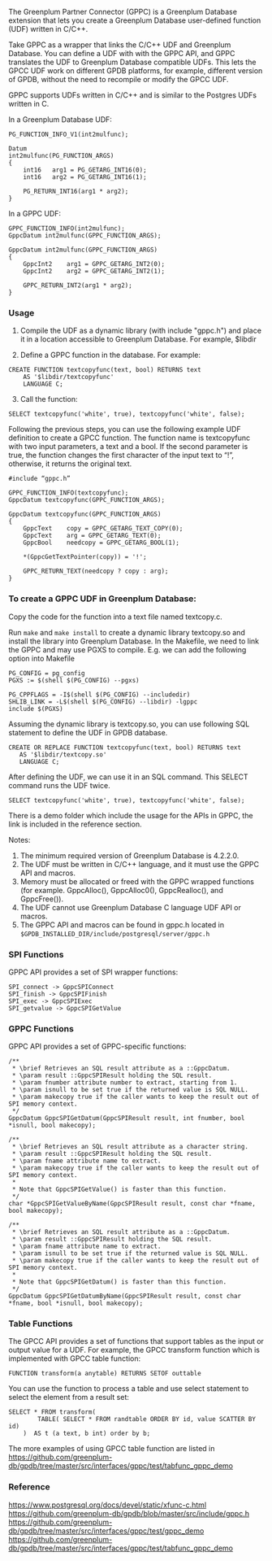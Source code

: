 The Greenplum Partner Connector (GPPC) is a Greenplum Database extension
that lets you create a Greenplum Database user-defined function (UDF)
written in C/C++.

Take GPPC as a wrapper that links the C/C++ UDF and Greenplum Database.
You can define a UDF with with the GPPC API, and GPPC translates the UDF
to Greenplum Database compatible UDFs. This lets the GPCC UDF work on
different GPDB platforms, for example, different version of GPDB,
without the need to recompile or modify the GPCC UDF.

GPPC supports UDFs written in C/C++ and is similar to the Postgres UDFs written
in C.

In a Greenplum Database UDF:

```
PG_FUNCTION_INFO_V1(int2mulfunc);

Datum
int2mulfunc(PG_FUNCTION_ARGS)
{
    int16   arg1 = PG_GETARG_INT16(0);
    int16   arg2 = PG_GETARG_INT16(1);

    PG_RETURN_INT16(arg1 * arg2);
}
```

In a GPPC UDF:

```
GPPC_FUNCTION_INFO(int2mulfunc);
GppcDatum int2mulfunc(GPPC_FUNCTION_ARGS);

GppcDatum int2mulfunc(GPPC_FUNCTION_ARGS)
{
    GppcInt2    arg1 = GPPC_GETARG_INT2(0);
    GppcInt2    arg2 = GPPC_GETARG_INT2(1);

    GPPC_RETURN_INT2(arg1 * arg2);
}
```

### Usage

1. Compile the UDF as a dynamic library (with include "gppc.h")  and
place it in a location accessible to Greenplum Database. For example,
$libdir

2. Define a GPPC function in the database. For example:

```
CREATE FUNCTION textcopyfunc(text, bool) RETURNS text
    AS '$libdir/textcopyfunc'
    LANGUAGE C;
```

3. Call the function:

```
SELECT textcopyfunc('white', true), textcopyfunc('white', false);
```

Following the previous steps, you can use the following example UDF
definition to create a GPCC function. The function name is textcopyfunc
with two input parameters, a text and a bool. If the second parameter is
true, the function changes the first character of the input text to “!”,
otherwise, it returns the original text.

```
#include “gppc.h”

GPPC_FUNCTION_INFO(textcopyfunc);
GppcDatum textcopyfunc(GPPC_FUNCTION_ARGS);

GppcDatum textcopyfunc(GPPC_FUNCTION_ARGS)
{
    GppcText    copy = GPPC_GETARG_TEXT_COPY(0);
    GppcText    arg = GPPC_GETARG_TEXT(0);
    GppcBool    needcopy = GPPC_GETARG_BOOL(1);

    *(GppcGetTextPointer(copy)) = '!';

    GPPC_RETURN_TEXT(needcopy ? copy : arg);
}
```

### To create a GPPC UDF in Greenplum Database:

Copy the code for the function into a text file named textcopy.c.

Run `make` and `make install` to create a dynamic library textcopy.so
and install the library into Greenplum Database. In the Makefile, we
need to link the GPPC and may use PGXS to compile. E.g. we can add the
following option into Makefile

```
PG_CONFIG = pg_config
PGXS := $(shell $(PG_CONFIG) --pgxs)

PG_CPPFLAGS = -I$(shell $(PG_CONFIG) --includedir)
SHLIB_LINK = -L$(shell $(PG_CONFIG) --libdir) -lgppc
include $(PGXS)
```

Assuming the dynamic library is textcopy.so, you can use following SQL
statement to define the UDF in GPDB database.

```
CREATE OR REPLACE FUNCTION textcopyfunc(text, bool) RETURNS text
   AS '$libdir/textcopy.so'
   LANGUAGE C;
```

After defining the UDF, we can use it in an SQL command. This SELECT command
runs the UDF twice.

```
SELECT textcopyfunc('white', true), textcopyfunc('white', false);
```

There is a demo folder which include the usage for the APIs in GPPC, the link
is included in the reference section.

Notes:
1. The minimum required version of Greenplum Database is 4.2.2.0.
2. The UDF must be written in C/C++ language, and it must use the GPPC API and
   macros.
3. Memory must be allocated or freed with the GPPC wrapped functions (for
   example. GppcAlloc(), GppcAlloc0(), GppcRealloc(), and GppcFree()).
4. The UDF cannot use Greenplum Database C language UDF API or macros.
5. The GPPC API and macros can be found in gppc.h located in
`$GPDB_INSTALLED_DIR/include/postgresql/server/gppc.h`

### SPI Functions

GPPC API provides a set of SPI wrapper functions:

```
SPI_connect -> GppcSPIConnect
SPI_finish -> GppcSPIFinish
SPI_exec -> GppcSPIExec
SPI_getvalue -> GppcSPIGetValue
```

### GPPC Functions

GPPC API provides a set of GPPC-specific functions:

```
/**
 * \brief Retrieves an SQL result attribute as a ::GppcDatum.
 * \param result ::GppcSPIResult holding the SQL result.
 * \param fnumber attribute number to extract, starting from 1.
 * \param isnull to be set true if the returned value is SQL NULL.
 * \param makecopy true if the caller wants to keep the result out of SPI memory context.
 */
GppcDatum GppcSPIGetDatum(GppcSPIResult result, int fnumber, bool *isnull, bool makecopy);

/**
 * \brief Retrieves an SQL result attribute as a character string.
 * \param result ::GppcSPIResult holding the SQL result.
 * \param fname attribute name to extract.
 * \param makecopy true if the caller wants to keep the result out of SPI memory context.
 *
 * Note that GppcSPIGetValue() is faster than this function.
 */
char *GppcSPIGetValueByName(GppcSPIResult result, const char *fname, bool makecopy);

/**
 * \brief Retrieves an SQL result attribute as a ::GppcDatum.
 * \param result ::GppcSPIResult holding the SQL result.
 * \param fname attribute name to extract.
 * \param isnull to be set true if the returned value is SQL NULL.
 * \param makecopy true if the caller wants to keep the result out of SPI memory context.
 *
 * Note that GppcSPIGetDatum() is faster than this function.
 */
GppcDatum GppcSPIGetDatumByName(GppcSPIResult result, const char *fname, bool *isnull, bool makecopy);
```

### Table Functions

The GPCC API provides a set of functions that support tables as the
input or output value for a UDF. For example, the GPCC transform function which
is implemented with GPCC table function:

```
FUNCTION transform(a anytable) RETURNS SETOF outtable
```

You can use the function to process a table and use select statement to select
the element from a result set:

```
SELECT * FROM transform(
        TABLE( SELECT * FROM randtable ORDER BY id, value SCATTER BY id)
    )  AS t (a text, b int) order by b;
```

The more examples of using GPCC table function are listed in
https://github.com/greenplum-db/gpdb/tree/master/src/interfaces/gppc/test/tabfunc_gppc_demo

### Reference
https://www.postgresql.org/docs/devel/static/xfunc-c.html  
https://github.com/greenplum-db/gpdb/blob/master/src/include/gppc.h  
https://github.com/greenplum-db/gpdb/tree/master/src/interfaces/gppc/test/gppc_demo  
https://github.com/greenplum-db/gpdb/tree/master/src/interfaces/gppc/test/tabfunc_gppc_demo
